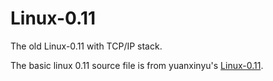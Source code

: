 Linux-0.11
==========

The old Linux-0.11 with TCP/IP stack.

The basic linux 0.11 source file is from yuanxinyu's [Linux-0.11](https://github.com/yuanxinyu/Linux-0.11).
